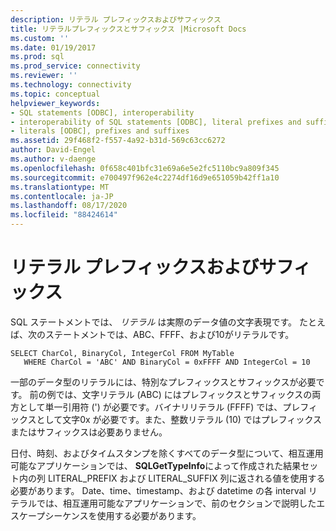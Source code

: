 ```yaml
---
description: リテラル プレフィックスおよびサフィックス
title: リテラルプレフィックスとサフィックス |Microsoft Docs
ms.custom: ''
ms.date: 01/19/2017
ms.prod: sql
ms.prod_service: connectivity
ms.reviewer: ''
ms.technology: connectivity
ms.topic: conceptual
helpviewer_keywords:
- SQL statements [ODBC], interoperability
- interoperability of SQL statements [ODBC], literal prefixes and suffixes
- literals [ODBC], prefixes and suffixes
ms.assetid: 29f468f2-f557-4a92-b31d-569c63cc6272
author: David-Engel
ms.author: v-daenge
ms.openlocfilehash: 0f658c401bfc31e69a6e5e2fc5110bc9a809f345
ms.sourcegitcommit: e700497f962e4c2274df16d9e651059b42ff1a10
ms.translationtype: MT
ms.contentlocale: ja-JP
ms.lasthandoff: 08/17/2020
ms.locfileid: "88424614"
---
```

# <a name="literal-prefixes-and-suffixes"></a>リテラル プレフィックスおよびサフィックス
SQL ステートメントでは、 *リテラル* は実際のデータ値の文字表現です。 たとえば、次のステートメントでは、ABC、FFFF、および10がリテラルです。  
  
```  
SELECT CharCol, BinaryCol, IntegerCol FROM MyTable  
   WHERE CharCol = 'ABC' AND BinaryCol = 0xFFFF AND IntegerCol = 10  
```  
  
 一部のデータ型のリテラルには、特別なプレフィックスとサフィックスが必要です。 前の例では、文字リテラル (ABC) にはプレフィックスとサフィックスの両方として単一引用符 (') が必要です。バイナリリテラル (FFFF) では、プレフィックスとして文字0x が必要です。また、整数リテラル (10) ではプレフィックスまたはサフィックスは必要ありません。  
  
 日付、時刻、およびタイムスタンプを除くすべてのデータ型について、相互運用可能なアプリケーションでは、 **SQLGetTypeInfo**によって作成された結果セット内の列 LITERAL_PREFIX および LITERAL_SUFFIX 列に返される値を使用する必要があります。 Date、time、timestamp、および datetime の各 interval リテラルでは、相互運用可能なアプリケーションで、前のセクションで説明したエスケープシーケンスを使用する必要があります。

